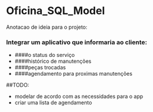 # Oficina_SQL_Model








Anotacao de ideia para o projeto:

### Integrar um aplicativo que informaria ao cliente:
  - ####o status do serviço
  - ####histórico de manutenções
  - ####peças trocadas
  - ####agendamento para proximas manutenções


##TODO: 
  - modelar de acordo com as necessidades para o app
  - criar uma lista de agendamento
